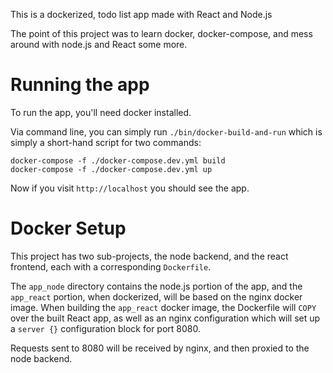 This is a dockerized, todo list app made with React and Node.js

The point of this project was to learn docker, docker-compose, and mess around
with node.js and React some more.

# Running the app

To run the app, you'll need docker installed.

Via command line, you can simply run `./bin/docker-build-and-run` which is
simply a short-hand script for two commands:

```
docker-compose -f ./docker-compose.dev.yml build
docker-compose -f ./docker-compose.dev.yml up
```

Now if you visit `http://localhost` you should see the app.

# Docker Setup

This project has two sub-projects, the node backend, and the react frontend,
each with a corresponding `Dockerfile`.

The `app_node` directory contains the node.js portion of the app, and the
`app_react` portion, when dockerized, will be based on the nginx docker image.
When building the `app_react` docker image, the Dockerfile will `COPY` over the
built React app, as well as an nginx configuration which will set up a `server
{}` configuration block for port 8080.

Requests sent to 8080 will be received by nginx, and then proxied to the node
backend.